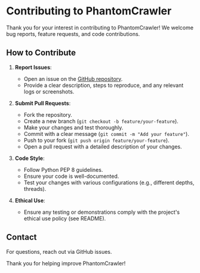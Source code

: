 # Contributing to PhantomCrawler

Thank you for your interest in contributing to PhantomCrawler! We welcome bug reports, feature requests, and code contributions.

## How to Contribute

1. **Report Issues**:
   - Open an issue on the [GitHub repository](https://github.com/[YourGitHubUsername]/phantomcrawler/issues).
   - Provide a clear description, steps to reproduce, and any relevant logs or screenshots.

2. **Submit Pull Requests**:
   - Fork the repository.
   - Create a new branch (`git checkout -b feature/your-feature`).
   - Make your changes and test thoroughly.
   - Commit with a clear message (`git commit -m "Add your feature"`).
   - Push to your fork (`git push origin feature/your-feature`).
   - Open a pull request with a detailed description of your changes.

3. **Code Style**:
   - Follow Python PEP 8 guidelines.
   - Ensure your code is well-documented.
   - Test your changes with various configurations (e.g., different depths, threads).

4. **Ethical Use**:
   - Ensure any testing or demonstrations comply with the project's ethical use policy (see README).

## Contact
For questions, reach out via GitHub issues.

Thank you for helping improve PhantomCrawler!